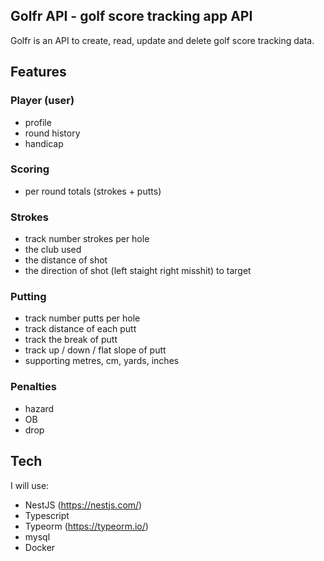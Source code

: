 ## Golfr API - golf score tracking app API

Golfr is an API to create, read, update and delete golf score tracking data.

## Features

### Player (user)
- profile
- round history
- handicap

### Scoring
- per round totals (strokes + putts)

### Strokes
- track number strokes per hole
- the club used
- the distance of shot
- the direction of shot (left staight right misshit) to target

### Putting
- track number putts per hole
- track distance of each putt
- track the break of putt
- track up / down / flat slope of putt
- supporting metres, cm, yards, inches

### Penalties
- hazard
- OB
- drop

## Tech

I will use:

- NestJS (https://nestjs.com/)
- Typescript
- Typeorm (https://typeorm.io/) 
- mysql
- Docker